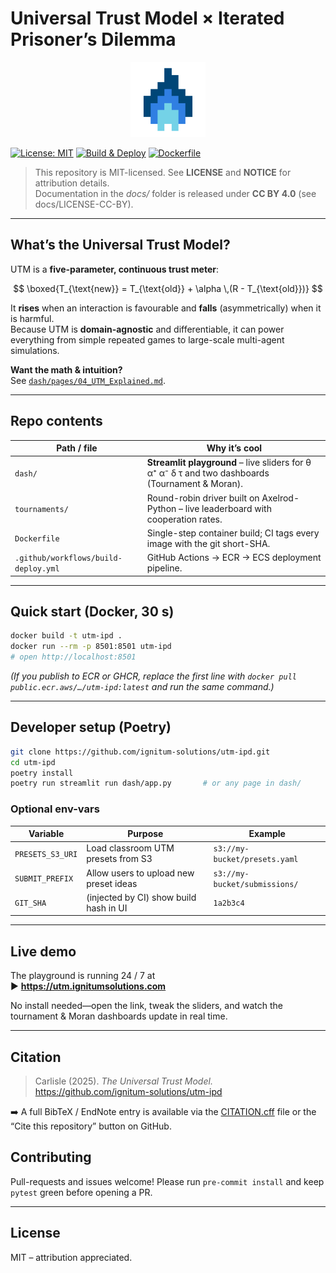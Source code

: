 # Universal Trust Model × Iterated Prisoner’s Dilemma

<p align="center">
  <img src="dash/static/IgnitumSolutions_RGB_Icon.png" width="120" alt="Ignitum logo">
</p>

[![License: MIT](https://img.shields.io/github/license/ignitum-solutions/utm-ipd)](LICENSE)
[![Build & Deploy](https://github.com/ignitum-solutions/utm-ipd/actions/workflows/deploy.yml/badge.svg?branch=main)](https://github.com/ignitum-solutions/utm-ipd/actions/workflows/deploy.yml)
[![Dockerfile](https://img.shields.io/badge/dockerfile-root%2FDockerfile-blue)](Dockerfile)

> This repository is MIT-licensed. See **LICENSE** and **NOTICE** for attribution details.  
> Documentation in the _docs/_ folder is released under **CC BY 4.0** (see docs/LICENSE-CC-BY).

---

## What’s the Universal Trust Model?

UTM is a **five-parameter, continuous trust meter**:

$$
\boxed{T_{\text{new}} = T_{\text{old}} + \alpha \,(R - T_{\text{old}})}
$$

It **rises** when an interaction is favourable and **falls** (asymmetrically)
when it is harmful.  
Because UTM is **domain-agnostic** and differentiable, it can power everything
from simple repeated games to large-scale multi-agent simulations.

**Want the math & intuition?**  
See [`dash/pages/04_UTM_Explained.md`](dash/pages/04_UTM_Explained.md).

---

## Repo contents

| Path / file                          | Why it’s cool                                                                                    |
| ------------------------------------ | ------------------------------------------------------------------------------------------------ |
| `dash/`                              | **Streamlit playground** – live sliders for θ α⁺ α⁻ δ τ and two dashboards (Tournament & Moran). |
| `tournaments/`                       | Round-robin driver built on Axelrod-Python – live leaderboard with cooperation rates.            |
| `Dockerfile`                         | Single-step container build; CI tags every image with the git short-SHA.                         |
| `.github/workflows/build-deploy.yml` | GitHub Actions → ECR → ECS deployment pipeline.                                                  |

---

## Quick start (Docker, 30 s)

```bash
docker build -t utm-ipd .
docker run --rm -p 8501:8501 utm-ipd
# open http://localhost:8501
```

_(If you publish to ECR or GHCR, replace the first line with
`docker pull public.ecr.aws/…/utm-ipd:latest` and run the same command.)_

---

## Developer setup (Poetry)

```bash
git clone https://github.com/ignitum-solutions/utm-ipd.git
cd utm-ipd
poetry install
poetry run streamlit run dash/app.py       # or any page in dash/
```

### Optional env-vars

| Variable         | Purpose                                | Example                       |
| ---------------- | -------------------------------------- | ----------------------------- |
| `PRESETS_S3_URI` | Load classroom UTM presets from S3     | `s3://my-bucket/presets.yaml` |
| `SUBMIT_PREFIX`  | Allow users to upload new preset ideas | `s3://my-bucket/submissions/` |
| `GIT_SHA`        | (injected by CI) show build hash in UI | `1a2b3c4`                     |

---

## Live demo

The playground is running 24 / 7 at  
▶ **<https://utm.ignitumsolutions.com>**

No install needed—open the link, tweak the sliders, and watch the
tournament & Moran dashboards update in real time.

---

## Citation

> Carlisle (2025). _The Universal Trust Model._  
> <https://github.com/ignitum-solutions/utm-ipd>

➡️ A full BibTeX / EndNote entry is available via the
[CITATION.cff](CITATION.cff) file or the “Cite this repository” button on
GitHub.

## Contributing

Pull-requests and issues welcome! Please run `pre-commit install`
and keep `pytest` green before opening a PR.

---

## License

MIT – attribution appreciated.

